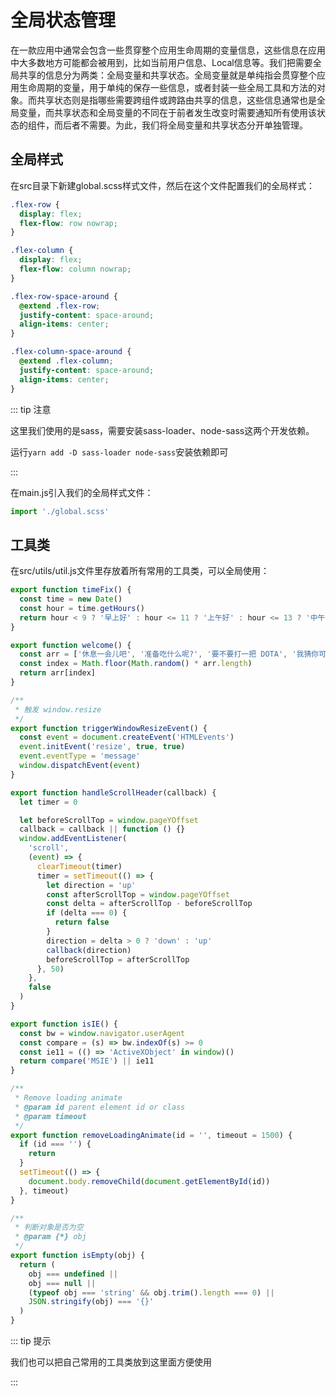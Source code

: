 # 全局状态管理

在一款应用中通常会包含一些贯穿整个应用生命周期的变量信息，这些信息在应用中大多数地方可能都会被用到，比如当前用户信息、Local信息等。我们把需要全局共享的信息分为两类：全局变量和共享状态。全局变量就是单纯指会贯穿整个应用生命周期的变量，用于单纯的保存一些信息，或者封装一些全局工具和方法的对象。而共享状态则是指哪些需要跨组件或跨路由共享的信息，这些信息通常也是全局变量，而共享状态和全局变量的不同在于前者发生改变时需要通知所有使用该状态的组件，而后者不需要。为此，我们将全局变量和共享状态分开单独管理。

## 全局样式

在src目录下新建global.scss样式文件，然后在这个文件配置我们的全局样式：

```scss
.flex-row {
  display: flex;
  flex-flow: row nowrap;
}

.flex-column {
  display: flex;
  flex-flow: column nowrap;
}

.flex-row-space-around {
  @extend .flex-row;
  justify-content: space-around;
  align-items: center;
}

.flex-column-space-around {
  @extend .flex-column;
  justify-content: space-around;
  align-items: center;
}
```

::: tip 注意

这里我们使用的是sass，需要安装sass-loader、node-sass这两个开发依赖。

运行`yarn add -D sass-loader node-sass`安装依赖即可

:::

在main.js引入我们的全局样式文件：

```javascript
import './global.scss'
```



## 工具类

在src/utils/util.js文件里存放着所有常用的工具类，可以全局使用：

```javascript
export function timeFix() {
  const time = new Date()
  const hour = time.getHours()
  return hour < 9 ? '早上好' : hour <= 11 ? '上午好' : hour <= 13 ? '中午好' : hour < 20 ? '下午好' : '晚上好'
}

export function welcome() {
  const arr = ['休息一会儿吧', '准备吃什么呢?', '要不要打一把 DOTA', '我猜你可能累了']
  const index = Math.floor(Math.random() * arr.length)
  return arr[index]
}

/**
 * 触发 window.resize
 */
export function triggerWindowResizeEvent() {
  const event = document.createEvent('HTMLEvents')
  event.initEvent('resize', true, true)
  event.eventType = 'message'
  window.dispatchEvent(event)
}

export function handleScrollHeader(callback) {
  let timer = 0

  let beforeScrollTop = window.pageYOffset
  callback = callback || function () {}
  window.addEventListener(
    'scroll',
    (event) => {
      clearTimeout(timer)
      timer = setTimeout(() => {
        let direction = 'up'
        const afterScrollTop = window.pageYOffset
        const delta = afterScrollTop - beforeScrollTop
        if (delta === 0) {
          return false
        }
        direction = delta > 0 ? 'down' : 'up'
        callback(direction)
        beforeScrollTop = afterScrollTop
      }, 50)
    },
    false
  )
}

export function isIE() {
  const bw = window.navigator.userAgent
  const compare = (s) => bw.indexOf(s) >= 0
  const ie11 = (() => 'ActiveXObject' in window)()
  return compare('MSIE') || ie11
}

/**
 * Remove loading animate
 * @param id parent element id or class
 * @param timeout
 */
export function removeLoadingAnimate(id = '', timeout = 1500) {
  if (id === '') {
    return
  }
  setTimeout(() => {
    document.body.removeChild(document.getElementById(id))
  }, timeout)
}

/**
 * 判断对象是否为空
 * @param {*} obj
 */
export function isEmpty(obj) {
  return (
    obj === undefined ||
    obj === null ||
    (typeof obj === 'string' && obj.trim().length === 0) ||
    JSON.stringify(obj) === '{}'
  )
}
```

::: tip 提示

我们也可以把自己常用的工具类放到这里面方便使用

:::